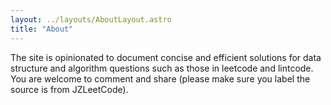 ```yaml
---
layout: ../layouts/AboutLayout.astro
title: "About"
---
```


The site is opinionated to document concise and efficient solutions for data structure and algorithm questions such as those in leetcode and lintcode. You are welcome to comment and share (please make sure you label the source is from JZLeetCode).  
